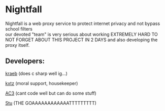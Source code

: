 # Nightfall

Nightfall is a web proxy service to protect internet privacy and not bypass school filters <br>
our devoted "team" is very serious about working EXTREMELY HARD TO NOT FORGET ABOUT THIS PROJECT IN 2 DAYS and also developing the proxy itself. 

## Developers:
[kraeb](https://discord.com/users/721608676783423499) (does c sharp well ig...)
 
[kxtz](https://discord.com/users/952792525637312552) (moral support, housekeeper)
 
[AC3](https://discord.com/users/917886650951008276) (cant code well but can do some stuff)
 
[Stu](https://discord.com/users/879868861162324049) (THE GOAAAAAAAAAAAATTTTTTTTT)

